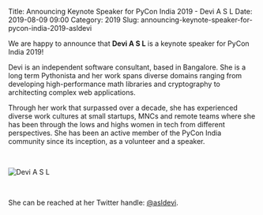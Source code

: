 Title: Announcing Keynote Speaker for PyCon India 2019 - Devi A S L
Date: 2019-08-09 09:00
Category: 2019
Slug: announcing-keynote-speaker-for-pycon-india-2019-asldevi

We are happy to announce that **Devi A S L** is a keynote speaker
for PyCon India 2019!

<!-- PELICAN_END_SUMMARY -->

Devi is an independent software consultant, based in Bangalore.
She is a long term Pythonista and her work spans diverse domains ranging
from developing high-performance math libraries and cryptography to
architecting complex web applications.

Through her work that surpassed over a decade, she has experienced diverse
work cultures at small startups, MNCs and remote teams where she has been
through the lows and highs women in tech from different perspectives.
She has been an active member of the PyCon India community since its
inception, as a volunteer and a speaker.

<br>

![Devi A S L]({filename}/images/asldevi.jpg)

<br>

She can be reached at her Twitter
handle: [@asldevi](https://twitter.com/asldevi).

